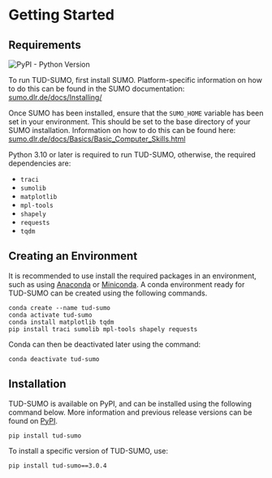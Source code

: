 # Getting Started

## Requirements

<img alt="PyPI - Python Version" src="https://img.shields.io/pypi/pyversions/tud-sumo?style=for-the-badge&logo=python&logoColor=white&color=%2300A6D6">

To run TUD-SUMO, first install SUMO. Platform-specific information on how to do this can be found in the SUMO documentation: [sumo.dlr.de/docs/Installing/](https://sumo.dlr.de/docs/Installing/)

Once SUMO has been installed, ensure that the `SUMO_HOME` variable has been set in your environment. This should be set to the base directory of your SUMO installation. Information on how to do this can be found here: [sumo.dlr.de/docs/Basics/Basic_Computer_Skills.html](https://sumo.dlr.de/docs/Basics/Basic_Computer_Skills.html#configuring_path_settings)

Python 3.10 or later is required to run TUD-SUMO, otherwise, the required dependencies are:

  - `traci`
  - `sumolib`
  - `matplotlib`
  - `mpl-tools`
  - `shapely`
  - `requests`
  - `tqdm`

## Creating an Environment

It is recommended to use install the required packages in an environment, such as using [Anaconda](https://docs.anaconda.com/anaconda/install/) or [Miniconda](https://docs.anaconda.com/miniconda/). A conda environment ready for TUD-SUMO can be created using the following commands.

```
conda create --name tud-sumo
conda activate tud-sumo
conda install matplotlib tqdm
pip install traci sumolib mpl-tools shapely requests
```

Conda can then be deactivated later using the command:

```
conda deactivate tud-sumo
```

## Installation

TUD-SUMO is available on PyPI, and can be installed using the following command below. More information and previous release versions can be found on [PyPI](https://pypi.org/project/tud-sumo/).

```
pip install tud-sumo
```

To install a specific version of TUD-SUMO, use:

```
pip install tud-sumo==3.0.4
```